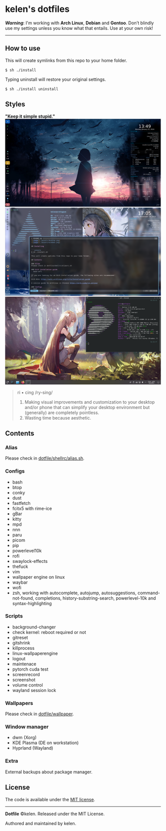 # kelen's dotfiles

***Warning***: I'm working with **Arch Linux**, **Debian** and **Gentoo**. Don’t blindly use my settings unless you know what that entails. Use at your own risk!

---

## How to use
This will create symlinks from this repo to your home folder.
```console
$ sh ./install
```
Typing uninstall will restore your original settings.
```
$ sh ./install uninstall
```

## Styles  
**"Keep it simple stupid."**
![image](./assets/desktop.png)
![image](./assets/windows.png)
![image](./assets/plasma.png)

> ri • cing 
> /ry-sing/
>
> 1. Making visual improvements and customization to your desktop and/or phone that can simplify your desktop environment but (generally) are completely pointless.
> 2. Wasting time because aesthetic.


## Contents

### Alias
Please check in [dotfile/shellrc/alias.sh](./shellrc/alias.sh).

### Configs
- bash
- btop
- conky
- dust
- fastfetch
- fcitx5 with rime-ice
- gBar
- kitty
- mpd
- nnn
- paru
- picom
- pip
- powerlevel10k
- rofi
- swaylock-effects
- thefuck
- vim
- wallpaper engine on linux
- waybar
- wofi
- zsh, working with autocomplete, autojump, autosuggestions, command-not-found, completions, history-substring-search, powerlevel-10k and syntax-highlighting

### Scripts
- background-changer
- check kernel: reboot required or not
- gitreset
- gitshrink
- killprocess
- linux-wallpaperengine
- logout
- maintenace
- pytorch cuda test
- screenrecord
- screenshot
- volume control
- wayland session lock

### Wallpapers
Please check in [dotfile/wallpaper](./wallpaper/).

### Window manager
- dwm (Xorg)
- KDE Plasma (DE on workstation)
- Hyprland (Wayland)

### Extra
External backups about package manager.

## License
The code is available under the [MIT license][license].

---
**Dotfile** ©kelen. Released under the MIT License.

Authored and maintained by kelen.

<!-- Link labels: -->
[license]: LICENSE
